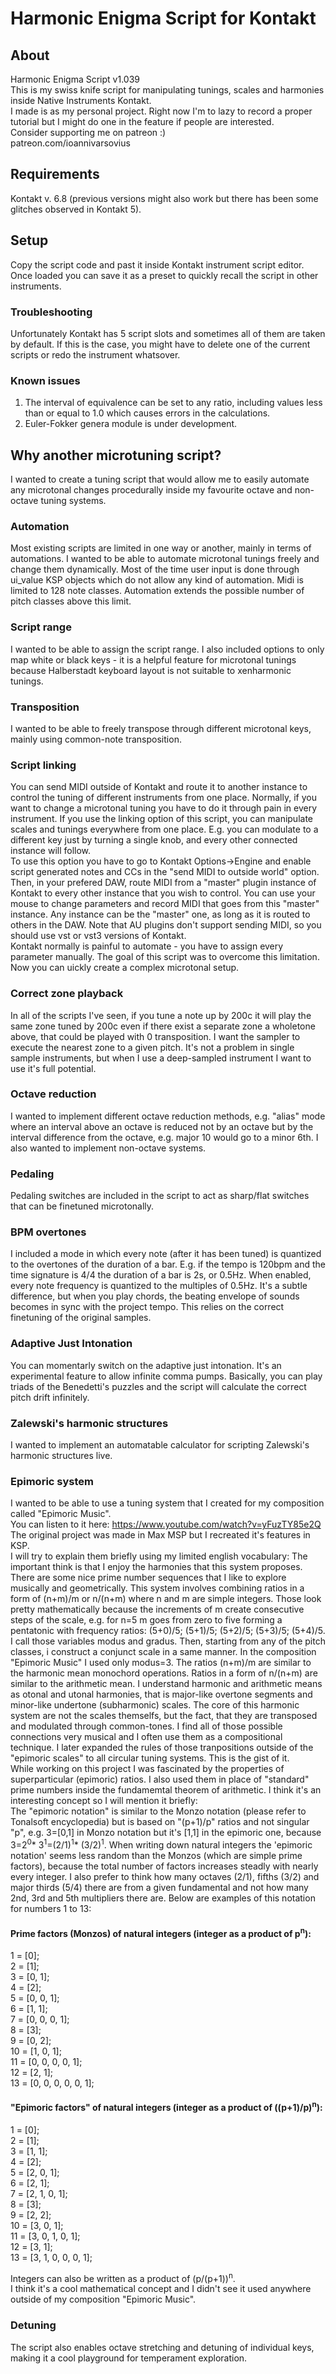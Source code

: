 # Harmonic Enigma Script for Kontakt
## About
Harmonic Enigma Script v1.039\
This is my swiss knife script for manipulating tunings, scales and harmonies inside Native Instruments Kontakt.\
I made is as my personal project. Right now I'm to lazy to record a proper tutorial but I might do one in the feature if people are interested.\
Consider supporting me on patreon :) \
patreon.com/ioannivarsovius

## Requirements
Kontakt v. 6.8 (previous versions might also work but there has been some glitches observed in Kontakt 5).
## Setup
Copy the script code and past it inside Kontakt instrument script editor. Once loaded you can save it as a preset to quickly recall the script in other instruments.
### Troubleshooting
Unfortunately Kontakt has 5 script slots and sometimes all of them are taken by default. If this is the case, you might have to delete one of the current scripts or redo the instrument whatsover.
### Known issues
1. The interval of equivalence can be set to any ratio, including values less than or equal to 1.0 which causes errors in the calculations.
1. Euler-Fokker genera module is under development.

## Why another microtuning script?
I wanted to create a tuning script that would allow me to easily automate any microtonal changes procedurally inside my favourite octave and non-octave tuning systems.
### Automation
Most existing scripts are limited in one way or another, mainly in terms of automations. I wanted to be able to automate microtonal tunings freely and change them dynamically. Most of the time user input is done through ui_value KSP objects which do not allow any kind of automation. Midi is limited to 128 note classes. Automation extends the possible number of pitch classes above this limit.
### Script range
I wanted to be able to assign the script range. I also included options to only map white or black keys - it is a helpful feature for microtonal tunings because Halberstadt keyboard layout is not suitable to xenharmonic tunings.
### Transposition
I wanted to be able to freely transpose through different microtonal keys, mainly using common-note transposition.
### Script linking
You can send MIDI outside of Kontakt and route it to another instance to control the tuning of different instruments from one place. Normally, if you want to change a microtonal tuning you have to do it through pain in every instrument. If you use the linking option of this script, you can manipulate scales and tunings everywhere from one place. E.g. you can modulate to a different key just by turning a single knob, and every other connected instance will follow.\
To use this option you have to go to Kontakt Options->Engine and enable script generated notes and CCs in the "send MIDI to outside world" option. Then, in your prefered DAW, route MIDI from a "master" plugin instance of Kontakt to every other instance that you wish to control. You can use your mouse to change parameters and record MIDI that goes from this "master" instance. Any instance can be the "master" one, as long as it is routed to others in the DAW. Note that AU plugins don't support sending MIDI, so you should use vst or vst3 versions of Kontakt.\
Kontakt normally is painful to automate - you have to assign every parameter manually. The goal of this script was to overcome this limitation. Now you can uickly create a complex microtonal setup.
### Correct zone playback
In all of the scripts I've seen, if you tune a note up by 200c it will play the same zone tuned by 200c even if there exist a separate zone a wholetone above, that could be played with 0 transposition. I want the sampler to execute the nearest zone to a given pitch. It's not a problem in single sample instruments, but when I use a deep-sampled instrument I want to use it's full potential.
### Octave reduction
I wanted to implement different octave reduction methods, e.g. "alias" mode where an interval above an octave is reduced not by an octave but by the interval difference from the octave, e.g. major 10 would go to a minor 6th. I also wanted to implement non-octave systems.
### Pedaling
Pedaling switches are included in the script to act as sharp/flat switches that can be finetuned microtonally.
### BPM overtones
I included a mode in which every note (after it has been tuned) is quantized to the overtones of the duration of a bar. E.g. if the tempo is 120bpm and the time signature is 4/4 the duration of a bar is 2s, or 0.5Hz. When enabled, every note frequency is quantized to the multiples of 0.5Hz. It's a subtle difference, but when you play chords, the beating envelope of sounds becomes in sync with the project tempo. This relies on the correct finetuning of the original samples.
### Adaptive Just Intonation
You can momentarly switch on the adaptive just intonation. It's an experimental feature to allow infinite comma pumps. Basically, you can play triads of the Benedetti's puzzles and the script will calculate the correct pitch drift infinitely.
### Zalewski's harmonic structures
I wanted to implement an automatable calculator for scripting Zalewski's harmonic structures live.
### Epimoric system
I wanted to be able to use a tuning system that I created for my composition called "Epimoric Music". \
You can listen to it here: https://www.youtube.com/watch?v=yFuzTY85e2Q
\
The original project was made in Max MSP but I recreated it's features in KSP.\
I will try to explain them briefly using my limited english vocabulary: The important think is that I enjoy the harmonies that this system proposes. There are some nice prime number sequences that I like to explore musically and geometrically. This system involves combining ratios in a form of (n+m)/m or n/(n+m) where n and m are simple integers. Those look pretty mathematically because the increments of m create consecutive steps of the scale, e.g. for n=5 m goes from zero to five forming a pentatonic with frequency ratios: (5+0)/5; (5+1)/5; (5+2)/5; (5+3)/5; (5+4)/5. I call those variables modus and gradus. Then, starting from any of the pitch classes, i construct a conjunct scale in a same manner. In the composition "Epimoric Music" I used only modus=3. The ratios (n+m)/m are similar to the harmonic mean monochord operations. Ratios in a form of n/(n+m) are similar to the arithmetic mean. I understand harmonic and arithmetic means as otonal and utonal harmonies, that is major-like overtone segments and minor-like undertone (subharmonic) scales. The core of this harmonic system are not the scales themselfs, but the fact, that they are transposed and modulated through common-tones. I find all of those possible connections very musical and I often use them as a compositional technique. I later expanded the rules of those tranpositions outside of the "epimoric scales" to all circular tuning systems. This is the gist of it.\
While working on this project I was fascinated by the properties of superparticular (epimoric) ratios. I also used them in place of "standard" prime numbers inside the fundamemtal theorem of arithmetic. I think it's an interesting concept so I will mention it briefly:\
The "epimoric notation" is similar to the Monzo notation (please refer to Tonalsoft encyclopedia) but is based on "(p+1)/p" ratios and not singular "p", e.g. 3=[0,1] in Monzo notation but it's [1,1] in the epimoric one, because 3=2<sup>0</sup>* 3<sup>1</sup>=(2/1)<sup>1</sup>* (3/2)<sup>1</sup>. When writing down natural integers the 'epimoric notation' seems less random than the Monzos (which are simple prime factors), because the total number of factors increases steadly with nearly every integer. I also prefer to think how many octaves (2/1), fifths (3/2) and major thirds (5/4) there are from a given fundamental and not how many 2nd, 3rd and 5th multipliers there are. Below are examples of this notation for numbers 1 to 13:

#### Prime factors (Monzos) of natural integers (integer as a product of p<sup>n</sup>):
1 = [0];\
2 = [1];\
3 = [0, 1];\
4 = [2];\
5 = [0, 0, 1];\
6 = [1, 1];\
7 = [0, 0, 0, 1];\
8 = [3];\
9 = [0, 2];\
10 = [1, 0, 1];\
11 = [0, 0, 0, 0, 1];\
12 = [2, 1];\
13 = [0, 0, 0, 0, 0, 1];


#### "Epimoric factors" of natural integers (integer as a product of ((p+1)/p)<sup>n</sup>):
1 = [0];\
2 = [1];\
3 = [1, 1];\
4 = [2];\
5 = [2, 0, 1];\
6 = [2, 1];\
7 = [2, 1, 0, 1];\
8 = [3];\
9 = [2, 2];\
10 = [3, 0, 1];\
11 = [3, 0, 1, 0, 1];\
12 = [3, 1];\
13 = [3, 1, 0, 0, 0, 1];

Integers can also be written as a product of (p/(p+1))<sup>n</sup>.\
I think it's a cool mathematical concept and I didn't see it used anywhere outside of my composition "Epimoric Music".
### Detuning
The script also enables octave stretching and detuning of individual keys, making it a cool playground for temperament exploration.
